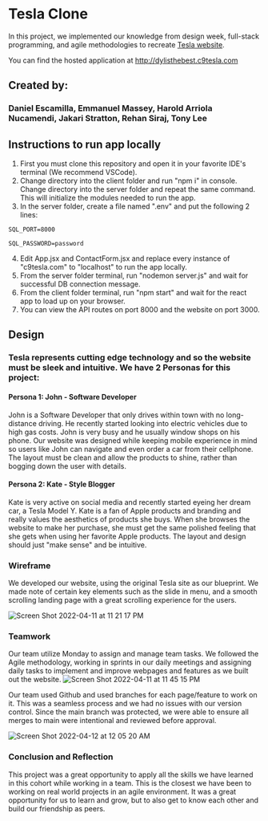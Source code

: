 # Tesla Clone

In this project, we implemented our knowledge from design week, full-stack programming, and agile methodologies to recreate [Tesla website](https://www.tesla.com).

You can find the hosted application at http://dylisthebest.c9tesla.com
## Created by:
### Daniel Escamilla, Emmanuel Massey, Harold Arriola Nucamendi, Jakari Stratton, Rehan Siraj, Tony Lee

## Instructions to run app locally

1. First you must clone this repository and open it in your favorite IDE's terminal (We recommend VSCode).
2. Change directory into the client folder and run "npm i" in console. Change directory into the server folder and repeat the same command. This will initialize the modules needed to run the app.
3. In the server folder, create a file named ".env" and put the following 2 lines:

`SQL_PORT=8000`

`SQL_PASSWORD=password`

4. Edit App.jsx and ContactForm.jsx and replace every instance of "c9tesla.com" to "localhost" to run the app locally.
5. From the server folder terminal, run "nodemon server.js" and wait for successful DB connection message.
6. From the client folder terminal, run "npm start" and wait for the react app to load up on your browser.
7. You can view the API routes on port 8000 and the website on port 3000.

## Design

### Tesla represents cutting edge technology and so the website must be sleek and intuitive. We have 2 Personas for this project:

#### Persona 1: John - Software Developer

John is a Software Developer that only drives within town with no long-distance driving. He recently started looking into electric vehicles due to high gas costs. John is very busy and he usually window shops on his phone. Our website was designed while keeping mobile experience in mind so users like John can navigate and even order a car from their cellphone. The layout must be clean and allow the products to shine, rather than bogging down the user with details. 

#### Persona 2: Kate - Style Blogger

Kate is very active on social media and recently started eyeing her dream car, a Tesla Model Y. Kate is a fan of Apple products and branding and really values the aesthetics of products she buys. When she browses the website to make her purchase, she must get the same polished feeling that she gets when using her favorite Apple products. The layout and design should just "make sense" and be intuitive. 

### Wireframe

We developed our website, using the original Tesla site as our blueprint. We made note of certain key elements such as the slide in menu, and a smooth scrolling landing page with a great scrolling experience for the users.

![Screen Shot 2022-04-11 at 11 21 17 PM](https://user-images.githubusercontent.com/72173514/162875640-353e3054-a32d-4265-a198-2b1cb7462c1f.jpg)

### Teamwork

Our team utilize Monday to assign and manage team tasks. We followed the Agile methodology, working in sprints in our daily meetings and assigning daily tasks to implement and improve webpages and features as we built out the website.
![Screen Shot 2022-04-11 at 11 45 15 PM](https://user-images.githubusercontent.com/72173514/162876189-82430ad5-1661-4f63-b6ce-ccfe594db480.png)

Our team used Github and used branches for each page/feature to work on it. This was a seamless process and we had no issues with our version control. Since the main branch was protected, we were able to ensure all merges to main were intentional and reviewed before approval.

![Screen Shot 2022-04-12 at 12 05 20 AM](https://user-images.githubusercontent.com/72173514/162878195-099c4918-0f33-4954-a7b3-c5abbb975cb0.png)

### Conclusion and Reflection

This project was a great opportunity to apply all the skills we have learned in this cohort while working in a team. This is the closest we have been to working on real world projects in an agile environment. It was a great opportunity for us to learn and grow, but to also get to know each other and build our friendship as peers. 
